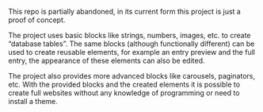 This repo is partially abandoned, in its current form this project is just a
proof of concept.

The project uses basic blocks like strings, numbers, images, etc. to create
“database tables”. The same blocks (although functionally different) can be used
to create reusable elements, for example an entry preview and the full entry,
the appearance of these elements can also be edited.

The project also provides more advanced blocks like carousels, paginators, etc.
With the provided blocks and the created elements it is possible to create full
websites without any knowledge of programming or need to install a theme.
